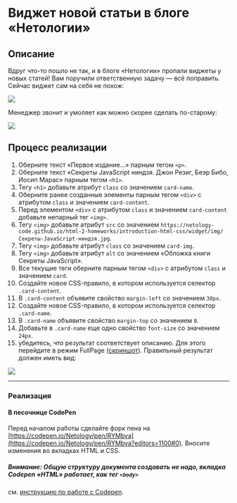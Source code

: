 # Виджет новой статьи в блоге «Нетологии»

## Описание

Вдруг что-то пошло не так, и в блоге «Нетологии» пропали виджеты у новых статей! Вам поручили ответственную задачу &mdash; всё поправить. Сейчас виджет сам на себя не похож:

![](https://netology-code.github.io/html-2-homeworks/sources/lection-1-1-task-3-widget-before.png)

Менеджер звонит и умоляет как можно скорее сделать по-старому:

![](https://netology-code.github.io/html-2-homeworks/sources/lection-1-1-task-3-widget-after.png)

## Процесс реализации

1. Оберните текст «Первое издание…» парным тегом `<p>`.
2. Оберните текст «Секреты JavaScript ниндзя. Джон Резиг, Беэр Бибо, Иосип Марас» парным тегом `<h1>`.
3. Тегу `<h1>` добавьте атрибут `class` со значением `card-name`.
4. Оберните ранее созданные элементы парным тегом `<div>` с атрибутом `class` и значением `card-content`.
5. Перед элементом `<div>` с атрибутом `class` и значением `card-content` добавьте непарный тег `<img>`.
6. Тегу `<img>` добавьте атрибут `src` со значением `https://netology-code.github.io/html-2-homeworks/introduction-html-css/widget/img/Секреты-JavaScript-ниндзя.jpg`.
7. Тегу `<img>` добавьте атрибут `class` со значением `card-img`.
8. Тегу `<img>` добавьте атрибут `alt` со значением «Обложка книги Cекреты JavaScript».
9. Все текущие теги оберните парным тегом `<div>` с атрибутом `class` и значением `card`.
10. Создайте новое CSS-правило, в котором используется селектор `.card-content`.
11. В `.card-content` объявите свойство `margin-left` со значением `30px`.
12. Создайте новое CSS-правило, в котором используется селектор `.card-name`.
13. В `.card-name` объявите свойство `margin-top` со значением `0`.
14. Добавьте в `.card-name` еще одно свойство `font-size` со значением `24px`.
15. убедитесь, что результат соответствует описанию. Для этого перейдите в режим FullPage ([скриншот](/sources/fullPS.png)).
Правильный результат должен иметь вид:

![](https://netology-code.github.io/html-2-homeworks/sources/lection-1-1-task-3-widget-after.png)

---

### Реализация

#### В песочнице CodePen

Перед началом работы сделайте форк пена на [https://codepen.io/Netology/pen/RYMbva](https://codepen.io/Netology/pen/RYMbva?editors=1100#0). Вносите изменения во вкладках HTML и CSS.

##### Внимание: Общую структуру документа создавать не надо, вкладка Codepen «HTML» работает, как тег `<body>`
см. [инструкцию по работе с Codepen](https://github.com/netology-code/guides/tree/master/codepen).
